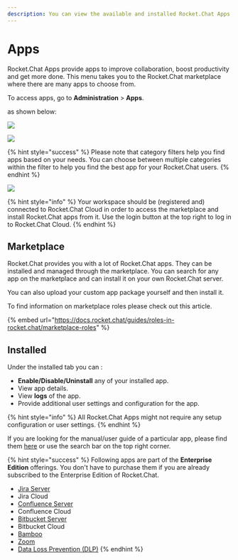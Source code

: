 ```yaml
---
description: You can view the available and installed Rocket.Chat Apps and manage them.
---
```


# Apps

Rocket.Chat Apps provide apps to improve collaboration, boost productivity and get more done. This menu takes you to the Rocket.Chat marketplace where there are many apps to choose from.

To access apps, go to **Administration** > **Apps**.

as shown below:

![](<../../../.gitbook/assets/2021-11-20\_23-29-48 (1) (1) (1) (1) (12) (10) (1) (10) (41).png>)

![](../../../.gitbook/assets/2022-01-28\_00-12-09.png)

{% hint style="success" %}
Please note that category filters help you find apps based on your needs. You can choose between multiple categories within the filter to help you find the best app for your Rocket.Chat users.
{% endhint %}

![](../../../.gitbook/assets/2022-01-28\_00-07-07.png)

{% hint style="info" %}
Your workspace should be (registered and) connected to Rocket.Chat Cloud in order to access the marketplace and install Rocket.Chat apps from it. Use the login button at the top right to log in to Rocket.Chat Cloud.
{% endhint %}

## Marketplace

Rocket.Chat provides you with a lot of Rocket.Chat apps. They can be installed and managed through the marketplace. You can search for any app on the marketplace and can install it on your own Rocket.Chat server.

You can also upload your custom app package yourself and then install it.

To find information on marketplace roles please check out this article.

{% embed url="https://docs.rocket.chat/guides/roles-in-rocket.chat/marketplace-roles" %}

## Installed

Under the installed tab you can :

* **Enable/Disable/Uninstall** any of your installed app.
* View app details.
* View **logs** of the app.
* Provide additional user settings and configuration for the app.

{% hint style="info" %}
All Rocket.Chat Apps might not require any setup configuration or user settings.
{% endhint %}

If you are looking for the manual/user guide of a particular app, please find them [here](https://docs.rocket.chat/guides/rocket-chat-apps) or use the search bar on the top right corner.

{% hint style="success" %}
Following apps are part of the **Enterprise Edition** offerings. You don't have to purchase them if you are already subscribed to the Enterprise Edition of Rocket.Chat.

* [Jira Server](../../app-guides/atlassian/jira-server-integration.md)
* Jira Cloud
* [Confluence Server](../../app-guides/atlassian/confluence-server-integration.md)
* Confluence Cloud
* [Bitbucket Server](../../app-guides/atlassian/bitbucket-server-integration.md)
* Bitbucket Cloud
* [Bamboo](../../app-guides/atlassian/bamboo-integration.md)
* [Zoom](../../app-guides/zoom.md)
* [Data Loss Prevention (DLP)](../../app-guides/data-loss-prevention-dlp-app.md)
{% endhint %}
